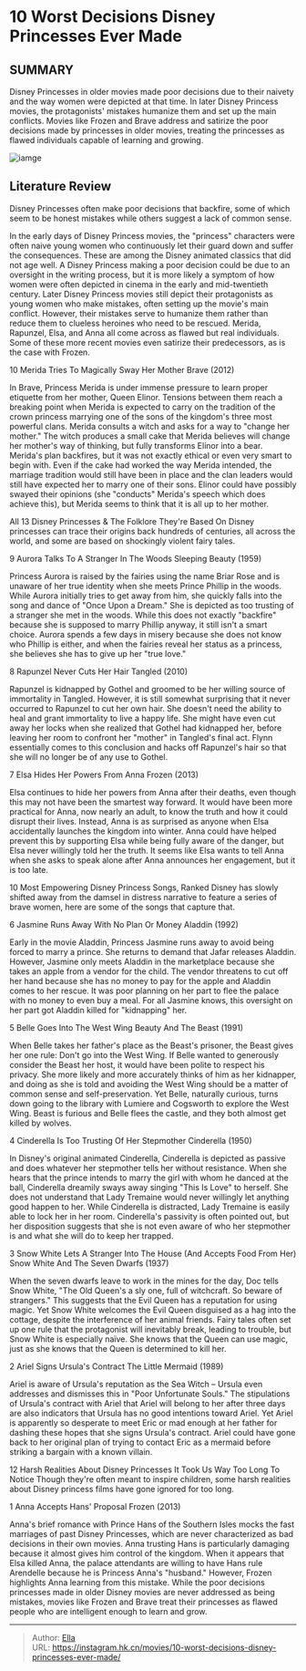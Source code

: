 # 10 Worst Decisions Disney Princesses Ever Made


## SUMMARY 


 Disney Princesses in older movies made poor decisions due to their naivety and the way women were depicted at that time. 
 In later Disney Princess movies, the protagonists&#39; mistakes humanize them and set up the main conflicts. 
 Movies like 
Frozen
 and 
Brave
 address and satirize the poor decisions made by princesses in older movies, treating the princesses as flawed individuals capable of learning and growing. 

![iamge](https://static1.srcdn.com/wordpress/wp-content/uploads/2024/01/anna-from-frozen-2-cinderella-from-cinderella-s-1950-animated-movie-snow-white-from-1937-s-snow-white-and-the-seven-dwarfs-1.jpg)

## Literature Review

Disney Princesses often make poor decisions that backfire, some of which seem to be honest mistakes while others suggest a lack of common sense.




In the early days of Disney Princess movies, the &#34;princess&#34; characters were often naive young women who continuously let their guard down and suffer the consequences. These are among the Disney animated classics that did not age well. A Disney Princess making a poor decision could be due to an oversight in the writing process, but it is more likely a symptom of how women were often depicted in cinema in the early and mid-twentieth century.
Later Disney Princess movies still depict their protagonists as young women who make mistakes, often setting up the movie&#39;s main conflict. However, their mistakes serve to humanize them rather than reduce them to clueless heroines who need to be rescued. Merida, Rapunzel, Elsa, and Anna all come across as flawed but real individuals. Some of these more recent movies even satirize their predecessors, as is the case with Frozen.









 








 10  Merida Tries To Magically Sway Her Mother 
Brave (2012)
        

In Brave, Princess Merida is under immense pressure to learn proper etiquette from her mother, Queen Elinor. Tensions between them reach a breaking point when Merida is expected to carry on the tradition of the crown princess marrying one of the sons of the kingdom&#39;s three most powerful clans. Merida consults a witch and asks for a way to &#34;change her mother.&#34; The witch produces a small cake that Merida believes will change her mother&#39;s way of thinking, but fully transforms Elinor into a bear.
Merida&#39;s plan backfires, but it was not exactly ethical or even very smart to begin with. Even if the cake had worked the way Merida intended, the marriage tradition would still have been in place and the clan leaders would still have expected her to marry one of their sons. Elinor could have possibly swayed their opinions (she &#34;conducts&#34; Merida&#39;s speech which does achieve this), but Merida seems to think that it is all up to her mother.
            
 
 All 13 Disney Princesses &amp; The Folklore They&#39;re Based On 
Disney princesses can trace their origins back hundreds of centuries, all across the world, and some are based on shockingly violent fairy tales.








 9  Aurora Talks To A Stranger In The Woods 
Sleeping Beauty (1959)
        

Princess Aurora is raised by the fairies using the name Briar Rose and is unaware of her true identity when she meets Prince Phillip in the woods. While Aurora initially tries to get away from him, she quickly falls into the song and dance of &#34;Once Upon a Dream.&#34; She is depicted as too trusting of a stranger she met in the woods. While this does not exactly &#34;backfire&#34; because she is supposed to marry Phillip anyway, it still isn&#39;t a smart choice. Aurora spends a few days in misery because she does not know who Phillip is either, and when the fairies reveal her status as a princess, she believes she has to give up her &#34;true love.&#34;







 8  Rapunzel Never Cuts Her Hair 
Tangled (2010)


 







Rapunzel is kidnapped by Gothel and groomed to be her willing source of immortality in Tangled. However, it is still somewhat surprising that it never occurred to Rapunzel to cut her own hair. She doesn&#39;t need the ability to heal and grant immortality to live a happy life. She might have even cut away her locks when she realized that Gothel had kidnapped her, before leaving her room to confront her &#34;mother&#34; in Tangled&#39;s final act. Flynn essentially comes to this conclusion and hacks off Rapunzel&#39;s hair so that she will no longer be of any use to Gothel.





 7  Elsa Hides Her Powers From Anna 
Frozen (2013)
        

Elsa continues to hide her powers from Anna after their deaths, even though this may not have been the smartest way forward. It would have been more practical for Anna, now nearly an adult, to know the truth and how it could disrupt their lives. Instead, Anna is as surprised as anyone when Elsa accidentally launches the kingdom into winter. Anna could have helped prevent this by supporting Elsa while being fully aware of the danger, but Elsa never willingly told her the truth. It seems like Elsa wants to tell Anna when she asks to speak alone after Anna announces her engagement, but it is too late.
            
 
 10 Most Empowering Disney Princess Songs, Ranked 
Disney has slowly shifted away from the damsel in distress narrative to feature a series of brave women, here are some of the songs that capture that.








 6  Jasmine Runs Away With No Plan Or Money 
Aladdin (1992)
        

Early in the movie Aladdin, Princess Jasmine runs away to avoid being forced to marry a prince. She returns to demand that Jafar releases Aladdin. However, Jasmine only meets Aladdin in the marketplace because she takes an apple from a vendor for the child. The vendor threatens to cut off her hand because she has no money to pay for the apple and Aladdin comes to her rescue. It was poor planning on her part to flee the palace with no money to even buy a meal. For all Jasmine knows, this oversight on her part got Aladdin killed for &#34;kidnapping&#34; her.





 5  Belle Goes Into The West Wing 
Beauty And The Beast (1991)


 







When Belle takes her father&#39;s place as the Beast&#39;s prisoner, the Beast gives her one rule: Don&#39;t go into the West Wing. If Belle wanted to generously consider the Beast her host, it would have been polite to respect his privacy. She more likely and more accurately thinks of him as her kidnapper, and doing as she is told and avoiding the West Wing should be a matter of common sense and self-preservation. Yet Belle, naturally curious, turns down going to the library with Lumiere and Cogsworth to explore the West Wing. Beast is furious and Belle flees the castle, and they both almost get killed by wolves.





 4  Cinderella Is Too Trusting Of Her Stepmother 
Cinderella (1950)
        

In Disney&#39;s original animated Cinderella, Cinderella is depicted as passive and does whatever her stepmother tells her without resistance. When she hears that the prince intends to marry the girl with whom he danced at the ball, Cinderella dreamily sways away singing &#34;This Is Love&#34; to herself. She does not understand that Lady Tremaine would never willingly let anything good happen to her. While Cinderella is distracted, Lady Tremaine is easily able to lock her in her room. Cinderella&#39;s passivity is often pointed out, but her disposition suggests that she is not even aware of who her stepmother is and what she will do to keep her trapped.







 3  Snow White Lets A Stranger Into The House (And Accepts Food From Her) 
Snow White And The Seven Dwarfs (1937)
        

When the seven dwarfs leave to work in the mines for the day, Doc tells Snow White, &#34;The Old Queen&#39;s a sly one, full of witchcraft. So beware of strangers.&#34; This suggests that the Evil Queen has a reputation for using magic. Yet Snow White welcomes the Evil Queen disguised as a hag into the cottage, despite the interference of her animal friends. Fairy tales often set up one rule that the protagonist will inevitably break, leading to trouble, but Snow White is especially naïve. She knows that the Queen can use magic, just as she knows that the Queen is determined to kill her.





 2  Ariel Signs Ursula&#39;s Contract 
The Little Mermaid (1989)
        

Ariel is aware of Ursula&#39;s reputation as the Sea Witch – Ursula even addresses and dismisses this in &#34;Poor Unfortunate Souls.&#34; The stipulations of Ursula&#39;s contract with Ariel that Ariel will belong to her after three days are also indicators that Ursula has no good intentions toward Ariel. Yet Ariel is apparently so desperate to meet Eric or mad enough at her father for dashing these hopes that she signs Ursula&#39;s contract. Ariel could have gone back to her original plan of trying to contact Eric as a mermaid before striking a bargain with a known villain.
            
 
 12 Harsh Realities About Disney Princesses It Took Us Way Too Long To Notice 
Though they&#39;re often meant to inspire children, some harsh realities about Disney princess films have gone ignored for too long. 








 1  Anna Accepts Hans&#39; Proposal 
Frozen (2013)


 







Anna&#39;s brief romance with Prince Hans of the Southern Isles mocks the fast marriages of past Disney Princesses, which are never characterized as bad decisions in their own movies. Anna trusting Hans is particularly damaging because it almost gives him control of the kingdom. When it appears that Elsa killed Anna, the palace attendants are willing to have Hans rule Arendelle because he is Princess Anna&#39;s &#34;husband.&#34; However, Frozen highlights Anna learning from this mistake. While the poor decisions princesses made in older Disney movies are never addressed as being mistakes, movies like Frozen and Brave treat their princesses as flawed people who are intelligent enough to learn and grow. 

---

> Author: [Ella](https://instagram.hk.cn/)  
> URL: https://instagram.hk.cn/movies/10-worst-decisions-disney-princesses-ever-made/  

